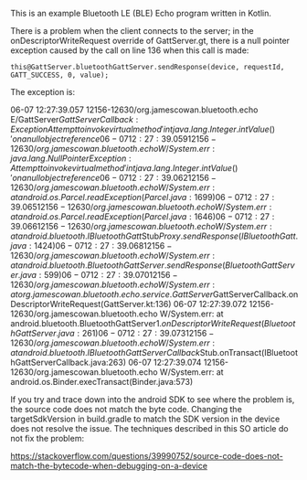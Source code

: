 
This is an example Bluetooth LE (BLE) Echo program written in Kotlin.

There is a problem when the client connects to the server; in the onDescriptorWriteRequest override of GattServer.gt, there is a null pointer exception caused by the call on line 136 when this call is made:

    this@GattServer.bluetoothGattServer.sendResponse(device, requestId, GATT_SUCCESS, 0, value);

The exception is:

06-07 12:27:39.057 12156-12630/org.jamescowan.bluetooth.echo E/GattServer$GattServerCallback: Exception Attempt to invoke virtual method 'int java.lang.Integer.intValue()' on a null object reference
06-07 12:27:39.059 12156-12630/org.jamescowan.bluetooth.echo W/System.err: java.lang.NullPointerException: Attempt to invoke virtual method 'int java.lang.Integer.intValue()' on a null object reference
06-07 12:27:39.062 12156-12630/org.jamescowan.bluetooth.echo W/System.err:     at android.os.Parcel.readException(Parcel.java:1699)
06-07 12:27:39.065 12156-12630/org.jamescowan.bluetooth.echo W/System.err:     at android.os.Parcel.readException(Parcel.java:1646)
06-07 12:27:39.066 12156-12630/org.jamescowan.bluetooth.echo W/System.err:     at android.bluetooth.IBluetoothGatt$Stub$Proxy.sendResponse(IBluetoothGatt.java:1424)
06-07 12:27:39.068 12156-12630/org.jamescowan.bluetooth.echo W/System.err:     at android.bluetooth.BluetoothGattServer.sendResponse(BluetoothGattServer.java:599)
06-07 12:27:39.070 12156-12630/org.jamescowan.bluetooth.echo W/System.err:     at org.jamescowan.bluetooth.echo.service.GattServer$GattServerCallback.onDescriptorWriteRequest(GattServer.kt:136)
06-07 12:27:39.072 12156-12630/org.jamescowan.bluetooth.echo W/System.err:     at android.bluetooth.BluetoothGattServer$1.onDescriptorWriteRequest(BluetoothGattServer.java:261)
06-07 12:27:39.073 12156-12630/org.jamescowan.bluetooth.echo W/System.err:     at android.bluetooth.IBluetoothGattServerCallback$Stub.onTransact(IBluetoothGattServerCallback.java:263)
06-07 12:27:39.074 12156-12630/org.jamescowan.bluetooth.echo W/System.err:     at android.os.Binder.execTransact(Binder.java:573)

If you try and trace down into the android SDK to see where the problem is, the source code does not match the byte code. Changing the targetSdkVersion in build.gradle to match the SDK version in the device does not resolve the issue. The techniques described in this SO article do not fix the problem:

https://stackoverflow.com/questions/39990752/source-code-does-not-match-the-bytecode-when-debugging-on-a-device

